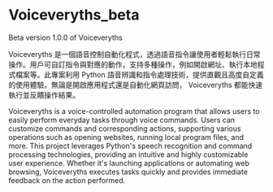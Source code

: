 # Voiceveryths_beta
 Beta version 1.0.0 of Voiceveryths

Voiceveryths 是一個語音控制自動化程式，透過語音指令讓使用者輕鬆執行日常操作。用戶可自訂指令與對應的動作，支持多種操作，例如開啟網址、執行本地程式檔案等。此專案利用 Python 語音辨識和指令處理技術，提供直觀且高度自定義的使用體驗。無論是開啟應用程式還是自動化網頁訪問， Voiceveryths 都能快速執行並反饋操作結果。  
  
Voiceveryths is a voice-controlled automation program that allows users to easily perform everyday tasks through voice commands. Users can customize commands and corresponding actions, supporting various operations such as opening websites, running local program files, and more. This project leverages Python's speech recognition and command processing technologies, providing an intuitive and highly customizable user experience. Whether it's launching applications or automating web browsing, Voiceveryths executes tasks quickly and provides immediate feedback on the action performed.  
